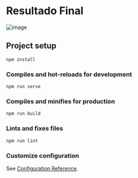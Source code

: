# Resultado Final
![image](https://user-images.githubusercontent.com/61303177/142708796-a3e4b94b-9b98-4895-ac7e-b3385955a717.png)


## Project setup
```
npm install
```

### Compiles and hot-reloads for development
```
npm run serve
```

### Compiles and minifies for production
```
npm run build
```

### Lints and fixes files
```
npm run lint
```

### Customize configuration
See [Configuration Reference](https://cli.vuejs.org/config/).
